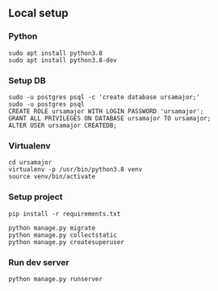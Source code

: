 ## Local setup

### Python
```shell script
sudo apt install python3.8
sudo apt install python3.8-dev
```

### Setup DB
```shell script
sudo -u postgres psql -c 'create database ursamajor;'
sudo -u postgres psql
CREATE ROLE ursamajor WITH LOGIN PASSWORD 'ursamajor';
GRANT ALL PRIVILEGES ON DATABASE ursamajor TO ursamajor;
ALTER USER ursamajor CREATEDB;
```
### Virtualenv

```shell script
cd ursamajor
virtualenv -p /usr/bin/python3.8 venv
source venv/bin/activate
```


### Setup project
```shell script
pip install -r requirements.txt
```

```shell script
python manage.py migrate
python manage.py collectstatic
python manage.py createsuperuser
```

### Run dev server
```shell script
python manage.py runserver
```
